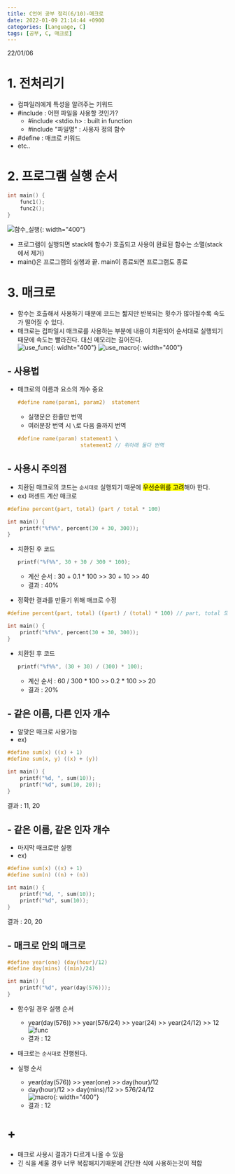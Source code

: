 ```yaml
---
title: C언어 공부 정리(6/10)-매크로
date: 2022-01-09 21:14:44 +0900
categories: [Language, C]
tags: [공부, C, 매크로]
---
```


22/01/06
# 1. 전처리기
- 컴파일러에게 특성을 알려주는 키워드
- #include : 어떤 파일을 사용할 것인가?
  - #include \<stdio.h\> : built in function
  - #include "파일명" : 사용자 정의 함수
- #define : 매크로 키워드
- etc..

# 2.  프로그램 실행 순서

```c
int main() {
    func1();
    func2();
}
```

![함수_실행](../../../assets/imgs/C_06_sequance.png){: width="400"}<br>
- 프로그램이 실행되면 stack에 함수가 호출되고 사용이 완료된 함수는 소멸(stack에서 제거)
- main()은 프로그램의 실행과 끝. main이 종료되면 프로그램도 종료

# 3. 매크로
- 함수는 호출해서 사용하기 때문에 코드는 짧지만 반복되는 횟수가 많아질수록 속도가 떨어질 수 있다.
- 매크로는 컴파일시 매크로를 사용하는 부분에 내용이 치환되어 순서대로 실행되기 때문에 속도는 빨라진다. 대신 메모리는 길어진다.<br>
![use_func](../../../assets/imgs/C_06_func.png){: widht="400"}
![use_macro](../../../assets/imgs/C_06_macro.png){: width="400"}<br>

## - 사용법
- 매크로의 이름과 요소의 개수 중요
  ```c
  #define name(param1, param2)  statement
  ```

  - 실행문은 한줄만 번역
  - 여러문장 번역 시 `\`로 다음 줄까지 번역
  ```c
  #define name(param) statement1 \
                      statement2 // 위아래 둘다 번역
  ```

## - 사용시 주의점
- 치환된 매크로의 코드는 `순서대로` 실행되기 때문에 <mark>우선순위를 고려</mark>해야 한다.
- ex) 퍼센트 계산 매크로<br>
```c
#define percent(part, total) (part / total * 100)

int main() {
    printf("%f%%", percent(30 + 30, 300));
}
```

- 치환된 후 코드
  ```c
  printf("%f%%", 30 + 30 / 300 * 100);
  ```

  - 계산 순서 : 30 + 0.1 * 100 \>\> 30 + 10 \>\> 40
  - 결과 : 40%

- 정확한 결과를 만들기 위해 매크로 수정
```c
#define percent(part, total) ((part) / (total) * 100) // part, total 모두 값을 모르므로 ()로 한 묶음임을 표시

int main() {
    printf("%f%%", percent(30 + 30, 300));
}
```

- 치환된 후 코드
  ```c
  printf("%f%%", (30 + 30) / (300) * 100);
  ```

  - 계산 순서 : 60 / 300 * 100 \>\> 0.2 * 100 \>\> 20
  - 결과 : 20%<br>

## - 같은 이름, 다른 인자 개수 
- 알맞은 매크로 사용가능
- ex)
```c
#define sum(x) ((x) + 1)
#define sum(x, y) ((x) + (y))

int main() {
    printf("%d, ", sum(10));
    printf("%d", sum(10, 20));
}
```

결과 : 11, 20<br>

## - 같은 이름, 같은 인자 개수
- 마지막 매크로만 실행
- ex)
```c
#define sum(x) ((x) + 1)
#define sum(n) ((n) + (n))

int main() {
    printf("%d, ", sum(10));
    printf("%d", sum(10));
}
```

결과 : 20, 20<br>

## - 매크로 안의 매크로
```c
#define year(one) (day(hour)/12)
#define day(mins) ((min)/24)

int main() {
    printf("%d", year(day(576)));
}
```
- 함수일 경우 실행 순서
  - year(day(576)) \>\> year(576/24) \>\> year(24) \>\> year(24/12) \>\> 12<br>
  ![func](../../../assets/imgs/C_06_macro_02_func.png)<br>
  - 결과 : 12

- 매크로는 `순서대로` 진행된다.
- 실행 순서
  - year(day(576)) \>\> year(one) \>\> day(hour)/12
  - day(hour)/12 \>\> day(mins)/12 \>\> 576/24/12<br>
  ![macro](../../../assets/imgs/C_06_macro_02.png){: width="400"}<br>
  - 결과 : 12

# +
- 매크로 사용시 결과가 다르게 나올 수 있음
- 긴 식을 세울 경우 너무 복잡해지기때문에 간단한 식에 사용하는것이 적합